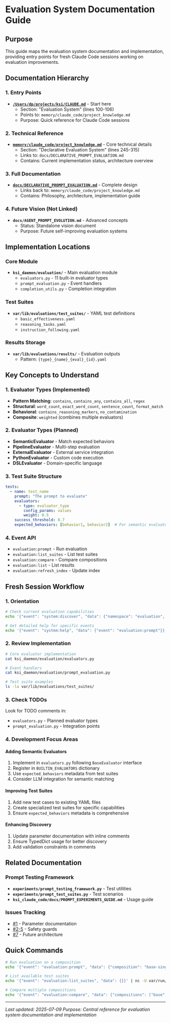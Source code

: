 # Evaluation System Documentation Guide

## Purpose
This guide maps the evaluation system documentation and implementation, providing entry points for fresh Claude Code sessions working on evaluation improvements.

## Documentation Hierarchy

### 1. Entry Points
- **[`/Users/dp/projects/ksi/CLAUDE.md`](../../CLAUDE.md)** - Start here
  - Section: "Evaluation System" (lines 100-106)
  - Points to: `memory/claude_code/project_knowledge.md`
  - Purpose: Quick reference for Claude Code sessions

### 2. Technical Reference
- **[`memory/claude_code/project_knowledge.md`](project_knowledge.md)** - Core technical details
  - Section: "Declarative Evaluation System" (lines 245-315)
  - Links to: `docs/DECLARATIVE_PROMPT_EVALUATION.md`
  - Contains: Current implementation status, architecture overview

### 3. Full Documentation
- **[`docs/DECLARATIVE_PROMPT_EVALUATION.md`](../../docs/DECLARATIVE_PROMPT_EVALUATION.md)** - Complete design
  - Links back to: `memory/claude_code/project_knowledge.md`
  - Contains: Philosophy, architecture, implementation guide

### 4. Future Vision (Not Linked)
- **`docs/AGENT_PROMPT_EVOLUTION.md`** - Advanced concepts
  - Status: Standalone vision document
  - Purpose: Future self-improving evaluation systems

## Implementation Locations

### Core Module
- **`ksi_daemon/evaluation/`** - Main evaluation module
  - `evaluators.py` - 11 built-in evaluator types
  - `prompt_evaluation.py` - Event handlers
  - `completion_utils.py` - Completion integration

### Test Suites
- **`var/lib/evaluations/test_suites/`** - YAML test definitions
  - `basic_effectiveness.yaml`
  - `reasoning_tasks.yaml`
  - `instruction_following.yaml`

### Results Storage
- **`var/lib/evaluations/results/`** - Evaluation outputs
  - Pattern: `{type}_{name}_{eval}_{id}.yaml`

## Key Concepts to Understand

### 1. Evaluator Types (Implemented)
- **Pattern Matching**: `contains`, `contains_any`, `contains_all`, `regex`
- **Structural**: `word_count`, `exact_word_count`, `sentence_count`, `format_match`
- **Behavioral**: `contains_reasoning_markers`, `no_contamination`
- **Composite**: `weighted` (combines multiple evaluators)

### 2. Evaluator Types (Planned)
- **SemanticEvaluator** - Match expected behaviors
- **PipelineEvaluator** - Multi-step evaluation
- **ExternalEvaluator** - External service integration
- **PythonEvaluator** - Custom code execution
- **DSLEvaluator** - Domain-specific language

### 3. Test Suite Structure
```yaml
tests:
  - name: test_name
    prompt: "The prompt to evaluate"
    evaluators:
      - type: evaluator_type
        config_params: values
        weight: 0.5
    success_threshold: 0.7
    expected_behaviors: [behavior1, behavior2]  # For semantic evaluators
```

### 4. Event API
- `evaluation:prompt` - Run evaluation
- `evaluation:list_suites` - List test suites
- `evaluation:compare` - Compare compositions
- `evaluation:list` - List results
- `evaluation:refresh_index` - Update index

## Fresh Session Workflow

### 1. Orientation
```bash
# Check current evaluation capabilities
echo '{"event": "system:discover", "data": {"namespace": "evaluation", "detail": false}}' | nc -U var/run/daemon.sock | jq

# Get detailed help for specific events
echo '{"event": "system:help", "data": {"event": "evaluation:prompt"}}' | nc -U var/run/daemon.sock | jq
```

### 2. Review Implementation
```bash
# Core evaluator implementation
cat ksi_daemon/evaluation/evaluators.py

# Event handlers
cat ksi_daemon/evaluation/prompt_evaluation.py

# Test suite examples
ls -la var/lib/evaluations/test_suites/
```

### 3. Check TODOs
Look for TODO comments in:
- `evaluators.py` - Planned evaluator types
- `prompt_evaluation.py` - Integration points

### 4. Development Focus Areas

#### Adding Semantic Evaluators
1. Implement in `evaluators.py` following `BaseEvaluator` interface
2. Register in `BUILTIN_EVALUATORS` dictionary
3. Use `expected_behaviors` metadata from test suites
4. Consider LLM integration for semantic matching

#### Improving Test Suites
1. Add new test cases to existing YAML files
2. Create specialized test suites for specific capabilities
3. Ensure `expected_behaviors` metadata is comprehensive

#### Enhancing Discovery
1. Update parameter documentation with inline comments
2. Ensure TypedDict usage for better discovery
3. Add validation constraints in comments

## Related Documentation

### Prompt Testing Framework
- **`experiments/prompt_testing_framework.py`** - Test utilities
- **`experiments/prompt_test_suites.py`** - Test scenarios
- **`ksi_claude_code/docs/PROMPT_EXPERIMENTS_GUIDE.md`** - Usage guide

### Issues Tracking
- [#1](https://github.com/durapensa/ksi/issues/1) - Parameter documentation
- [#2-5](https://github.com/durapensa/ksi/issues/2) - Safety guards
- [#7](https://github.com/durapensa/ksi/issues/7) - Future architecture

## Quick Commands

```bash
# Run evaluation on a composition
echo '{"event": "evaluation:prompt", "data": {"composition": "base-single-agent", "test_suite": "basic_effectiveness"}}' | nc -U var/run/daemon.sock

# List available test suites
echo '{"event": "evaluation:list_suites", "data": {}}' | nc -U var/run/daemon.sock

# Compare multiple compositions
echo '{"event": "evaluation:compare", "data": {"compositions": ["base", "enhanced"], "test_suite": "reasoning_tasks", "format": "summary"}}' | nc -U var/run/daemon.sock
```

---
*Last updated: 2025-07-09*
*Purpose: Central reference for evaluation system documentation and implementation*